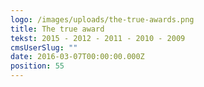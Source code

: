 ```yaml
---
logo: /images/uploads/the-true-awards.png
title: The true award
tekst: 2015 - 2012 - 2011 - 2010 - 2009
cmsUserSlug: ""
date: 2016-03-07T00:00:00.000Z
position: 55
---
```


